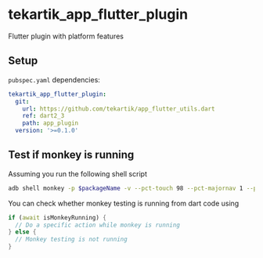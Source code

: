 # tekartik_app_flutter_plugin

Flutter plugin with platform features 

## Setup

`pubspec.yaml` dependencies:

```yaml
tekartik_app_flutter_plugin:
  git:
    url: https://github.com/tekartik/app_flutter_utils.dart
    ref: dart2_3
    path: app_plugin
  version: '>=0.1.0'
```

## Test if monkey is running

Assuming you run the following shell script

```bash
adb shell monkey -p $packageName -v --pct-touch 98 --pct-majornav 1 --pct-motion 1 5000 
```

You can check whether monkey testing is running from dart code using

```dart
if (await isMonkeyRunning) {
  // Do a specific action while monkey is running
} else {
  // Monkey testing is not running
}
```
